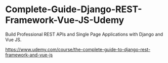 Complete-Guide-Django-REST-Framework-Vue-JS-Udemy
=================================================

Build Professional REST APIs and Single Page Applications with Django and Vue JS.

https://www.udemy.com/course/the-complete-guide-to-django-rest-framework-and-vue-js
